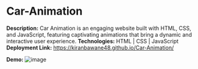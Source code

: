# Car-Animation
 **Description:** Car Animation is an engaging website built with HTML, CSS, and JavaScript, featuring captivating animations that bring a dynamic and interactive user experience. 
 **Technologies:** HTML | CSS | JavaScript
**Deployment Link:** https://kiranbawane48.github.io/Car-Animation/

 
 **Demo:**
![image](https://github.com/kiranbawane48/Car-Animation/assets/100428197/f379ea14-479f-4743-93af-7d6b657b1e9a)




